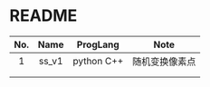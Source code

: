 # README

| No.  | Name  |  ProgLang  |      Note      |
| :--: | :---: | :--------: | :------------: |
|  1   | ss_v1 | python C++ | 随机变换像素点 |
|      |       |            |                |
|      |       |            |                |

